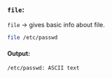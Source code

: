### **`file`**:  
`file` → gives basic info about file.  
```bash
file /etc/passwd
```  
#### Output:  
```vbnet
/etc/passwd: ASCII text
```  